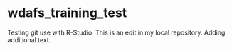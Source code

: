 # wdafs_training_test
Testing git use with R-Studio. This is an edit in my local repository. Adding additional text.
